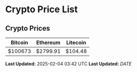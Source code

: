 # Crypto Price List

## Crypto Prices
| Bitcoin | Ethereum | Litecoin |
| ------- | -------- | -------- |
| $100673 | $2799.91 | $104.48 |
**Last Updated:** 2025-02-04 03:42 UTC
**Last Updated:** $DATE$
